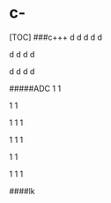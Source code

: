 # c-







[TOC]
###c+++
d
d
d
d
d

d
d
d
d

d
d
d
d




#####ADC
1
1

1
1

1
1
1

1
1
1

1
1

1
1
1




















####lk
